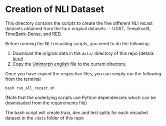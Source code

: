 # Creation of NLI Dataset

This directory contains the scripts to create the five different NLI recast datasets obtained from the four original datasets -- UDST, TempEval3, TimeBank-Dense, and RED.  

Before running the NLI recasting scripts, you need to do the following:
1. Download the original data in the `data/` directory of this repo (details [here](https://github.com/sidsvash26/temporal_nli/tree/main/data)).
2. Copy the [Unimorph english](https://github.com/unimorph/eng/blob/master/eng) file to the current directory.

Once you have copied the respective files, you can simply run the following from the terminal 
```shell
bash run_all_recast.sh 
```
(Note that the underlying scripts use Python dependencies which can be downloaded from the requirements file)

The bash script will create train, dev and test splits for each recasted dataset in the `/data` folder of this repo


